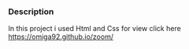### Description
In this project i used Html and Css for view click here https://omiga92.github.io/zoom/
